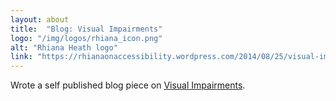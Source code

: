 ```yaml
---
layout: about
title:  "Blog: Visual Impairments"
logo: "/img/logos/rhiana_icon.png"
alt: "Rhiana Heath logo"
link: "https://rhianaonaccessibility.wordpress.com/2014/08/25/visual-impairments/"
---
```


Wrote a self published blog piece on [Visual Impairments](/publications/#a11y-03-2014).
